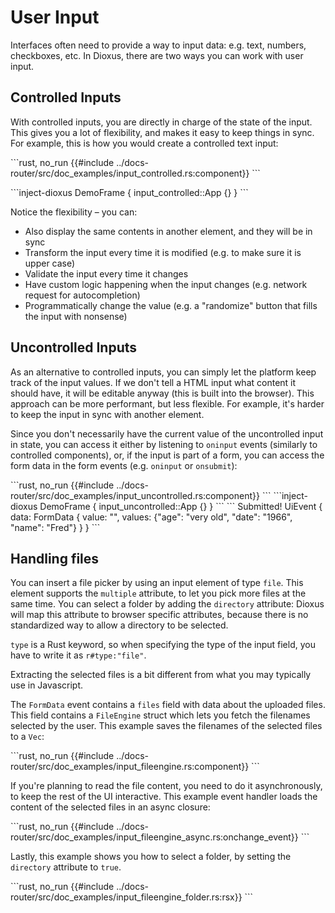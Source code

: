 # User Input

Interfaces often need to provide a way to input data: e.g. text, numbers, checkboxes, etc. In Dioxus, there are two ways you can work with user input.

## Controlled Inputs

With controlled inputs, you are directly in charge of the state of the input. This gives you a lot of flexibility, and makes it easy to keep things in sync. For example, this is how you would create a controlled text input:

\```rust, no_run
{{#include ../docs-router/src/doc_examples/input_controlled.rs:component}}
\```

\```inject-dioxus
DemoFrame {
    input_controlled::App {}
}
\```

Notice the flexibility – you can:

- Also display the same contents in another element, and they will be in sync
- Transform the input every time it is modified (e.g. to make sure it is upper case)
- Validate the input every time it changes
- Have custom logic happening when the input changes (e.g. network request for autocompletion)
- Programmatically change the value (e.g. a "randomize" button that fills the input with nonsense)

## Uncontrolled Inputs

As an alternative to controlled inputs, you can simply let the platform keep track of the input values. If we don't tell a HTML input what content it should have, it will be editable anyway (this is built into the browser). This approach can be more performant, but less flexible. For example, it's harder to keep the input in sync with another element.

Since you don't necessarily have the current value of the uncontrolled input in state, you can access it either by listening to `oninput` events (similarly to controlled components), or, if the input is part of a form, you can access the form data in the form events (e.g. `oninput` or `onsubmit`):

\```rust, no_run
{{#include ../docs-router/src/doc_examples/input_uncontrolled.rs:component}}
\```
\```inject-dioxus
DemoFrame {
    input_uncontrolled::App {}
}
\```
\```
Submitted! UiEvent { data: FormData { value: "", values: {"age": "very old", "date": "1966", "name": "Fred"} } }
\```

## Handling files
You can insert a file picker by using an input element of type `file`. This element supports the `multiple` attribute, to let you pick more files at the same time. You can select a folder by adding the `directory` attribute: Dioxus will map this attribute to browser specific attributes, because there is no standardized way to allow a directory to be selected.

`type` is a Rust keyword, so when specifying the type of the input field, you have to write it as `r#type:"file"`.

Extracting the selected files is a bit different from what you may typically use in Javascript.

The `FormData` event contains a `files` field with data about the uploaded files. This field contains a `FileEngine` struct which lets you fetch the filenames selected by the user. This example saves the filenames of the selected files to a `Vec`:

\```rust, no_run
{{#include ../docs-router/src/doc_examples/input_fileengine.rs:component}}
\```

If you're planning to read the file content, you need to do it asynchronously, to keep the rest of the UI interactive. This example event handler loads the content of the selected files in an async closure:

\```rust, no_run
{{#include ../docs-router/src/doc_examples/input_fileengine_async.rs:onchange_event}}
\```

Lastly, this example shows you how to select a folder, by setting the `directory` attribute to `true`.

\```rust, no_run
{{#include ../docs-router/src/doc_examples/input_fileengine_folder.rs:rsx}}
\```
